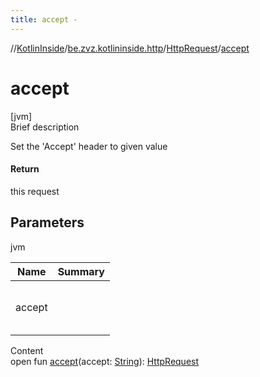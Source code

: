 ```yaml
---
title: accept -
---
```

//[KotlinInside](../../index.md)/[be.zvz.kotlininside.http](../index.md)/[HttpRequest](index.md)/[accept](accept.md)



# accept  
[jvm]  
Brief description  


Set the 'Accept' header to given value



#### Return  


this request



## Parameters  
  
jvm  
  
|  Name|  Summary| 
|---|---|
| accept| <br><br><br><br>
  
  
Content  
open fun [accept](accept.md)(accept: [String](https://docs.oracle.com/javase/7/docs/api/java/lang/String.html)): [HttpRequest](index.md)  



